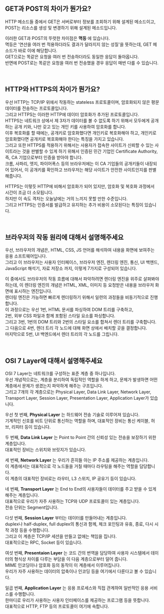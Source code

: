 ## GET과 POST의 차이가 뭔가요?

HTTP 메소드들 중에서 GET은 서버로부터 정보를 조회하기 위해 설계된 메소드이고,  
POST는 리소스를 생성 및 변경하기 위해 설계된 메소드입니다.

이러한 GET과 POST의 뚜렷한 차이점은 **멱등** 에 있습니다.  
멱등은 '연산을 여러 번 적용하더라도 결과가 달라지지 않는 성질'을 뜻하는데, GET 메소드가 바로 이에 해당합니다.  
GET으로는 똑같은 요청을 여러 번 전송하더라도 동일한 응답이 돌아옵니다.  
반면에 POST로는 똑같은 요청을 여러 번 전송했을 경우 응답이 매번 다를 수 있습니다.

<br>

## HTTP와 HTTPS의 차이가 뭔가요?

우선 HTTP는 TCP/IP 위에서 작동하는 stateless 프로토콜이며, 암호화되지 않은 평문 데이터를 전송하는 프로토콜입니다.  
그리고 HTTPS는 이러한 HTTP에 데이터 암호화가 추가된 프로토콜입니다.  
HTTPS는 네트워크 상에서 제 3자가 데이터를 볼 수 없도록 하기 위해서 모두에게 공개하는 공개 키와, 나만 갖고 있는 개인 키를 사용하여 암호화를 합니다.  
이후 복호화를 할 때에는, 공개키로 암호화했다면 개인키로 복호화해야 하고, 개인키로 암호화했다면 공개키로 복호화해야 한다는 특징을 가지고 있습니다.  
그리고 또한 HTTPS를 적용하기 위해서는 사용자가 접속한 사이트가 신뢰할 수 있는 사이트라는 것을 판별할 수 있게 하기 위해서 인증된 민간 기업인 Certificate Authority, 즉, CA 기업으로부터 인증을 받아야 합니다.  
크롬, 사파리, 엣지, 파이어폭스 등의 브라우저에는 이 CA 기업들의 공개키들이 내장되어 있어서, 이 공개키를 확인하고 브라우저는 해당 사이트가 안전한 사이트인지를 판별해줍니다.

HTTPS는 이렇듯 HTTP에 비해서 암호화가 되어 있지만, 암호화 및 복호화 과정에서 시간이 조금 더 소모됩니다.  
하지만 이 속도 격차는 오늘날에는 거의 느끼지 못할 만한 수준입니다.  
그리고 HTTPS는 인증서를 발급하고 유지하는 추가 비용이 소모된다는 특징이 있습니다.

<br>

## 브라우저의 작동 원리에 대해서 설명해주세요

우선, 브라우저의 개념은, HTML, CSS, JS 언어를 해석하여 내용을 화면에 보여주는 응용 소프트웨어입니다.  
그리고 이 브라우저는 사용자 인터페이스, 브라우저 엔진, 렌더링 엔진, 통신, UI 백엔드, JavaScript 해석기, 자료 저장소 까지, 이렇게 7가지로 구성되어 있습니다.

이 중에서도 브라우저의 작동 흐름에 대해서 파악하려면 렌더링 엔진을 위주로 살펴봐야 하는데, 이 렌더링 엔진의 개념은 HTML, XML, 이미지 등 요청받은 내용을 브라우저 화면에 표시하는 엔진입니다.  
렌더링 엔진은 가능하면 빠르게 렌더링하기 위해서 일련의 과정들을 비동기적으로 진행합니다.  
이 과정으로는 우선 1번, HTML 문서를 파싱하여 DOM 트리를 구축하고,  
2번, 외부 CSS 파일과 함께 포함된 스타일 요소를 파싱합니다.  
그리고 3번, 1번의 DOM 트리와 2번의 스타일 요소를 합쳐서 렌더 트리를 구축합니다.  
그 다음으로 4번, 렌더 트리 각 노드에 대해 화면 상에서 배치할 곳을 결정합니다.  
마지막으로 5번, UI 백엔드에서 렌더 트리의 각 노드를 그립니다.

<br>

## OSI 7 Layer에 대해서 설명해주세요

OSI 7 Layer는 네트워크를 구성하는 표준 계층 중 하나입니다.  
우선 개념적으로는, 계층을 분리하여 독립적인 역할을 하게 하고, 문제가 발생하면 어떤 계층에서 문제가 생겼는지 파악하게 해주는 구조입니다.  
그리고 7개의 각 계층으로는 Physical Layer, Data Link Layer, Network Layer, Transport Layer, Session Layer, Presentation Layer, Application Layer가 있습니다.

우선 첫 번째, **Physical Layer** 는 하드웨어 전송 기술로 이루어져 있습니다.  
기계적인 신호를 비트 단위로 통신하는 역할을 하며, 대표적인 장비는 통신 케이블, 허브, 리피터 등이 있습니다.

두 번째, **Data Link Layer** 는 Point to Point 간의 신뢰성 있는 전송을 보장하기 위한 계층입니다.  
대표적인 장비는 스위치와 브릿지가 있습니다.

세 번째, **Network Layer** 는 우리가 흔히들 아는 IP 주소를 제공하는 계층입니다.  
이 계층에서는 대표적으로 각 노드들을 거칠 때마다 라우팅을 해주는 역할을 담당합니다.  
이 계층의 대표적인 장비로는 라우터, L3 스위치, IP 공유기 등이 있습니다.

네 번째, **Transport Layer** 는 End to End의 사용자들이 데이터를 주고 받을 수 있게 해주는 계층입니다.  
대표적으로 우리가 자주 사용하는 TCP와 UDP 프로토콜이 있는 계층입니다.  
전송 단위는 Segment입니다.

다섯 번째, **Session Layer** 부터는 데이터를 만들어내는 계층입니다.  
duplex나 half-duplex, full duplex의 통신과 함께, 체크 포인팅과 유휴, 종료, 다시 시작 과정 등을 수행합니다.  
그리고 이 계층은 TCP/IP 세션을 만들고 없애는 책임을 집니다.  
대표적으로는 RPC, Socket 등이 있습니다.

여섯 번째, **Presentaion Layer** 는 코드 간의 번역을 담당하여 사용자 시스템에서 데이터의 형식상 차이를 다루는 부담을 이 다음 계층으로부터 덜어 줍니다.  
MIME 인코딩이나 암호화 등의 동작이 이 계층에서 이루어집니다.  
우리가 자주 사용하는 데이터의 압축이나 인코딩 등을 여기에서 다룬다고 볼 수 있습니다.

일곱 번째, **Application Layer** 는 응용 프로세스와 직접 관계하여 일반적인 응용 서비스를 수행합니다.  
한마디로 우리가 사용하는 사용자 인터페이스를 제공하는 프로그램 등을 뜻합니다.  
대표적으로 HTTP, FTP 등의 프로토콜이 여기에 속합니다.
